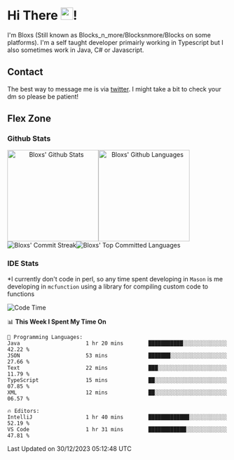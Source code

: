 # Hi There <img src="https://media.giphy.com/media/hvRJCLFzcasrR4ia7z/giphy.gif" width="28">!
I'm Bloxs (Still known as Blocks_n_more/Blocksnmore/Blocks on some platforms). I'm a self taught developer primairly working in Typescript but I also sometimes work in Java, C# or Javascript. 

## Contact
The best way to message me is via [twitter](https://twitter.com/blocksnmore). I might take a bit to check your dm so please be patient!

## Flex Zone
### Github Stats
<div style="display: flex;" align="center">
  <img src="https://readme-stats-gules.vercel.app/api?username=Blocksnmore&bg_color=23272A&show_icons=true&count_private=true&title_color=fff&text_color=fff&icon_color=3d34eb&hide_border=true&border_radius=10" alt="Bloxs' Github Stats" style="height: 13rem" />
 <img src="https://readme-stats-gules.vercel.app/api/top-langs/?username=Blocksnmore&layout=donut&count_private=true&hide_border=true&bg_color=23272A&title_color=fff&text_color=fff&icon_color=3d34eb&border_radius=10" alt="Bloxs' Github Languages" style="height: 13rem;" />
</div>
<div style="display: flex;" align="center">
  <img src="https://streak-stats.demolab.com?user=Blocksnmore&theme=github-dark-blue&hide_border=true" alt="Bloxs' Commit Streak">
  <img src="http://github-profile-summary-cards.vercel.app/api/cards/most-commit-language?username=Blocksnmore&theme=github_dark" alt="Bloxs' Top Committed Languages">
</div>

### IDE Stats
*I currently don't code in perl, so any time spent developing in `Mason` is me developing in `mcfunction` using a library for compiling custom code to functions
<!--START_SECTION:waka-->
![Code Time](http://img.shields.io/badge/Code%20Time-700%20hrs%2024%20mins-blue)

📊 **This Week I Spent My Time On** 

```text
💬 Programming Languages: 
Java                     1 hr 20 mins        ███████████░░░░░░░░░░░░░░   42.22 % 
JSON                     53 mins             ███████░░░░░░░░░░░░░░░░░░   27.66 % 
Text                     22 mins             ███░░░░░░░░░░░░░░░░░░░░░░   11.79 % 
TypeScript               15 mins             ██░░░░░░░░░░░░░░░░░░░░░░░   07.85 % 
XML                      12 mins             ██░░░░░░░░░░░░░░░░░░░░░░░   06.57 % 

🔥 Editors: 
IntelliJ                 1 hr 40 mins        █████████████░░░░░░░░░░░░   52.19 % 
VS Code                  1 hr 31 mins        ████████████░░░░░░░░░░░░░   47.81 % 
```


 Last Updated on 30/12/2023 05:12:48 UTC
<!--END_SECTION:waka-->
